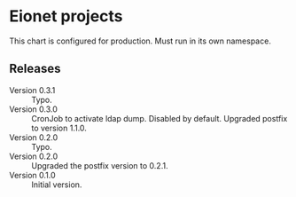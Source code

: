 # Eionet projects

This chart is configured for production. Must run in its own namespace.

## Releases

<dl>
  <dt>Version 0.3.1</dt>
  <dd>Typo.</dd>

  <dt>Version 0.3.0</dt>
  <dd>CronJob to activate ldap dump. Disabled by default.
      Upgraded postfix to version 1.1.0.
  </dd>

  <dt>Version 0.2.0</dt>
  <dd>Typo.</dd>

  <dt>Version 0.2.0</dt>
  <dd>Upgraded the postfix version to 0.2.1.</dd>

  <dt>Version 0.1.0</dt>
  <dd>Initial version.</dd>

</dl>

